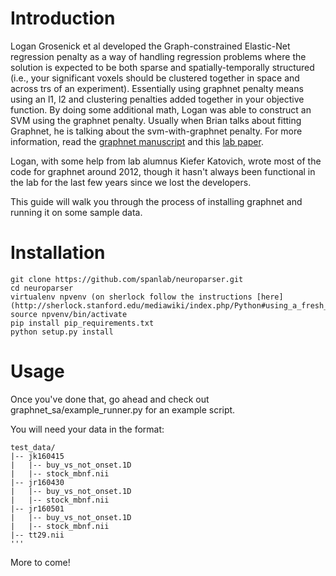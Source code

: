 # Introduction
Logan Grosenick et al developed the Graph-constrained Elastic-Net regression penalty as a way of handling regression problems where the solution is expected to be both sparse and spatially-temporally structured (i.e., your significant voxels should be clustered together in space and across trs of an experiment). Essentially using graphnet penalty means using an l1, l2 and clustering penalties added together in your objective function. By doing some additional math, Logan was able to construct an SVM using the graphnet penalty. Usually when Brian talks about fitting Graphnet, he is talking about the svm-with-graphnet penalty. 
For more information, read the [graphnet manuscript](https://arxiv.org/abs/1110.4139) and this [lab paper](https://www.ncbi.nlm.nih.gov/pubmed/23298747).

Logan, with some help from lab alumnus Kiefer Katovich, wrote most of the code for graphnet around 2012, though it hasn't always been functional in the lab for the last few years since we lost the developers. 

This guide will walk you through the process of installing graphnet and running it on some sample data. 

# Installation

```
git clone https://github.com/spanlab/neuroparser.git
cd neuroparser
virtualenv npvenv (on sherlock follow the instructions [here](http://sherlock.stanford.edu/mediawiki/index.php/Python#using_a_fresh_virtualenv)
source npvenv/bin/activate
pip install pip_requirements.txt
python setup.py install
```

# Usage 

Once you've done that, go ahead and check out graphnet_sa/example_runner.py for an example script. 

You will need your data in the format:

    test_data/
    |-- jk160415
    |   |-- buy_vs_not_onset.1D
    |   |-- stock_mbnf.nii
    |-- jr160430
    |   |-- buy_vs_not_onset.1D
    |   |-- stock_mbnf.nii
    |-- jr160501
    |   |-- buy_vs_not_onset.1D
    |   |-- stock_mbnf.nii
    |-- tt29.nii
    '''
    
 More to come!
